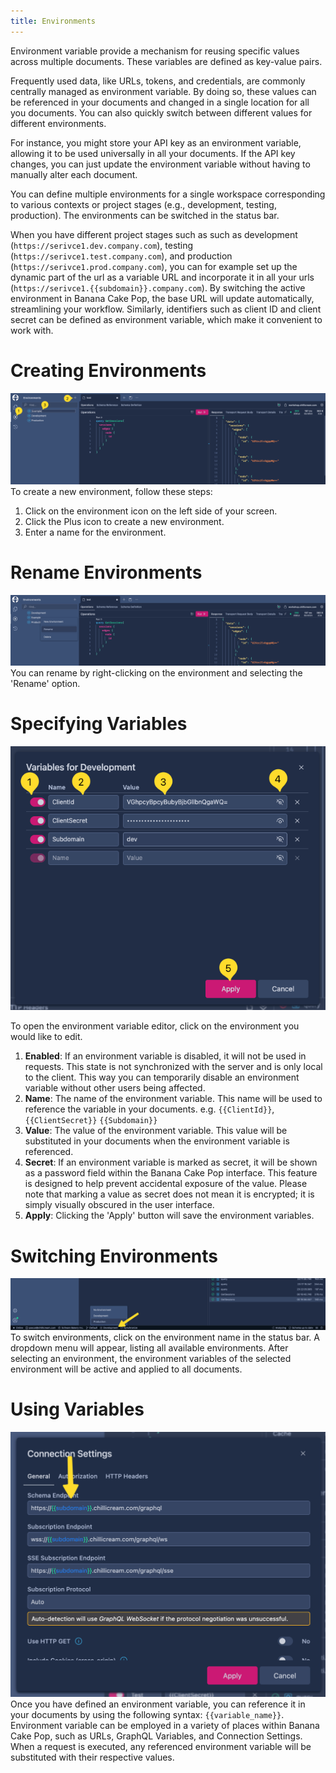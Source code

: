 ```yaml
---
title: Environments
---
```


Environment variable provide a mechanism for reusing specific values across multiple documents. These variables are defined as key-value pairs.

Frequently used data, like URLs, tokens, and credentials, are commonly centrally managed as environment variable.
By doing so, these values can be referenced in your documents and changed in a single location for all you documents. You can also quickly switch between different values for different environments.

For instance, you might store your API key as an environment variable, allowing it to be used universally in all your documents.
If the API key changes, you can just update the environment variable without having to manually alter each document.

You can define multiple environments for a single workspace corresponding to various contexts or project stages (e.g., development, testing, production). The environments can be switched in the status bar.

When you have different project stages such as such as development (`https://serivce1.dev.company.com`), testing (`https://serivce1.test.company.com`), and production (`https://serivce1.prod.company.com`), you can for example set up the dynamic part of the url as a variable URL and incorporate it in all your urls (`https://serivce1.{{subdomain}}.company.com`).
By switching the active environment in Banana Cake Pop, the base URL will update automatically, streamlining your workflow.
Similarly, identifiers such as client ID and client secret can be defined as environment variable, which make it convenient to work with.

# Creating Environments

![Screenshot showing the environment](images/env-0.png)
To create a new environment, follow these steps:
1. Click on the environment icon on the left side of your screen.
2. Click the Plus icon to create a new environment.
3. Enter a name for the environment.

# Rename Environments

![Screenshot showing the environment](images/env-1.png)
You can rename by right-clicking on the environment and selecting the 'Rename' option.

# Specifying Variables

![Screenshot showing the environment](images/env-2.png)

To open the environment variable editor, click on the environment you would like to edit.

1. **Enabled**: If an environment variable is disabled, it will not be used in requests. This state is not synchronized with the server and is only local to the client. This way you can temporarily disable an environment variable without other users being affected.
2. **Name**: The name of the environment variable. This name will be used to reference the variable in your documents. e.g. `{{ClientId}}`, `{{ClientSecret}}` `{{Subdomain}}`
3. **Value**: The value of the environment variable. This value will be substituted in your documents when the environment variable is referenced.
4. **Secret**: If an environment variable is marked as secret, it will be shown as a password field within the Banana Cake Pop interface. This feature is designed to help prevent accidental exposure of the value. Please note that marking a value as secret does not mean it is encrypted; it is simply visually obscured in the user interface.
5. **Apply**: Clicking the 'Apply' button will save the environment variables.

# Switching Environments

![Screenshot showing the environment](images/env-3.png)
To switch environments, click on the environment name in the status bar. A dropdown menu will appear, listing all available environments.
After selecting an environment, the environment variables of the selected environment will be active and applied to all documents.

# Using Variables

![Screenshot showing the environment](images/env-4.png)
Once you have defined an environment variable, you can reference it in your documents by using the following syntax: `{{variable_name}}`.
Environment variable can be employed in a variety of places within Banana Cake Pop, such as URLs, GraphQL Variables, and Connection Settings. When a request is executed, any referenced environment variable will be substituted with their respective values.
